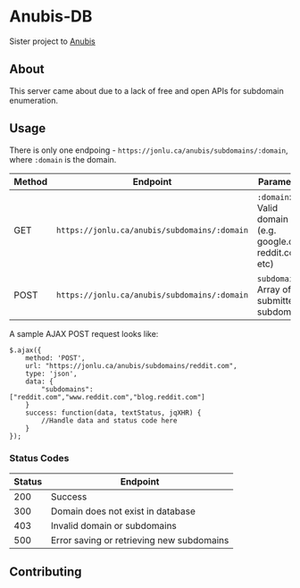 # Anubis-DB

Sister project to [Anubis](https://github.com/jonluca/Anubis)

## About

This server came about due to a lack of free and open APIs for subdomain enumeration. 

## Usage

There is only one endpoing - `https://jonlu.ca/anubis/subdomains/:domain`, where `:domain` is the domain. 

| Method | Endpoint | Parameters | Return | 
| -------- | -------- | -------- | -------- |
| GET | `https://jonlu.ca/anubis/subdomains/:domain` | `:domain`: Valid domain (e.g. google.com, reddit.com, etc)| `["reddit.com","www.reddit.com","blog.reddit.com"...]`|
| POST | `https://jonlu.ca/anubis/subdomains/:domain` | `subdomains`: Array of submitted subdomains | Status Code (see below) |


A sample AJAX POST request looks like:

```
$.ajax({
    method: 'POST',
    url: "https://jonlu.ca/anubis/subdomains/reddit.com",
    type: 'json',
    data: { 
        "subdomains": ["reddit.com","www.reddit.com","blog.reddit.com"]
    }
    success: function(data, textStatus, jqXHR) {
        //Handle data and status code here
    }
});
```

### Status Codes

| Status | Endpoint | 
| -------- | -------- | 
| 200 | Success |
| 300 | Domain does not exist in database | 
| 403 | Invalid domain or subdomains | 
| 500 | Error saving or retrieving new subdomains | 


## Contributing

